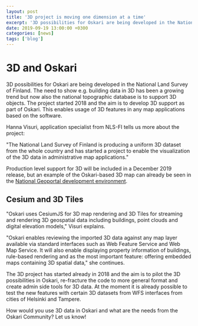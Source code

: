 ```yaml
---
layout: post
title: '3D project is moving one dimension at a time'
excerpt: '3D possibilities for Oskari are being developed in the National Land Survey of Finland'
date: 2019-09-19 13:00:00 +0300
categories: [news]
tags: ['blog']
---
```


# 3D and Oskari

3D possibilities for Oskari are being developed in the National Land Survey of Finland. The need to show e.g. building data in 3D has been a growing trend but now also the national topographic database is to support 3D objects. The project started 2018 and the aim is to develop 3D support as part of Oskari. This enables usage of 3D features in any map applications based on the software.

Hanna Visuri, application specialist from NLS-FI tells us more about the project:

"The National Land Survey of Finland is producing a uniform 3D dataset from the whole country and has started a project to enable the visualization of the 3D data in administrative map applications."

Production level support for 3D will be included in a December 2019 release, but an example of the Oskari-based 3D map can already be seen in the [National Geoportal development environment](https://demo-kartta.paikkatietoikkuna.fi).

## Cesium and 3D Tiles

"Oskari uses CesiumJS for 3D map rendering and 3D Tiles for streaming and rendering 3D geospatial data including buildings, point clouds and digital elevation models," Visuri explains.

"Oskari enables reviewing the imported 3D data against any map layer available via standard interfaces such as Web Feature Service and Web Map Service. It will also enable displaying property information of buildings, rule-based rendering and as the most important feature: offering embedded maps containing 3D spatial data," she continues.

The 3D project has started already in 2018 and the aim is to pilot the 3D possibilities in Oskari, re-fracture the code to more general format and create admin side tools for 3D data. At the moment it is already possible to test the new features with certain 3D datasets from WFS interfaces from cities of Helsinki and Tampere.

How would you use 3D data in Oskari and what are the needs from the Oskari Community? Let us know!
